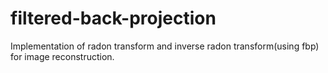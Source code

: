 # filtered-back-projection
Implementation of radon transform and inverse radon transform(using fbp) for image reconstruction.
